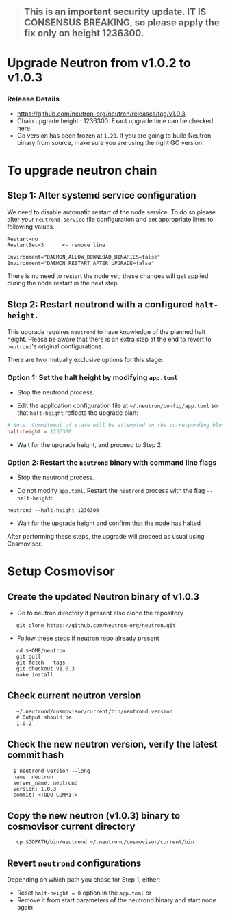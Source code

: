 > ## This is an important security update. IT IS CONSENSUS BREAKING, so please apply the fix only on height 1236300.


# Upgrade Neutron from v1.0.2 to v1.0.3

### Release Details
* https://github.com/neutron-org/neutron/releases/tag/v1.0.3
* Chain upgrade height : 1236300. Exact upgrade time can be checked [here](https://www.mintscan.io/neutron/blocks/1236300).
* Go version has been frozen at `1.20`. If you are going to build Neutron binary from source, make sure you are using the right GO version!

# To upgrade neutron chain

## Step 1: Alter systemd service configuration

We need to disable automatic restart of the node service. To do so please alter your `neutrond.service` file configuration and set appropriate lines to following values.

```
Restart=no 
RestartSec=3      <- remove line

Environment="DAEMON_ALLOW_DOWNLOAD_BINARIES=false"
Environment="DAEMON_RESTART_AFTER_UPGRADE=false"
```

There is no need to restart the node yet; these changes will get applied during the node restart in the next step.

## Step 2: Restart neutrond with a configured `halt-height`.

This upgrade requires `neutrond` to have knowledge of the planned halt height. Please be aware that there is an extra step at the end to revert to `neutrond`'s original configurations.

There are two mutually exclusive options for this stage:

### Option 1: Set the halt height by modifying `app.toml`

* Stop the neutrond process.

* Edit the application configuration file at `~/.neutron/config/app.toml` so that `halt-height` reflects the upgrade plan:

```toml
# Note: Commitment of state will be attempted on the corresponding block.
halt-height = 1236300
```

* Wait for the upgrade height, and proceed to Step 2.

### Option 2: Restart the `neutrond` binary with command line flags

* Stop the neutrond process.

* Do not modify `app.toml`. Restart the `neutrond` process with the flag `--halt-height`:
```shell
neutrond --halt-height 1236300
```

* Wait for the upgrade height and confirm that the node has halted

After performing these steps, the upgrade will proceed as usual using Cosmovisor.

# Setup Cosmovisor

## Create the updated Neutron binary of v1.0.3

* Go to neutron directory if present else clone the repository

```shell
   git clone https://github.com/neutron-org/neutron.git
```

* Follow these steps if neutron repo already present

```shell
   cd $HOME/neutron
   git pull
   git fetch --tags
   git checkout v1.0.3
   make install
```

## Check current neutron version
```shell
   ~/.neutrond/cosmovisor/current/bin/neutrond version
   # Output should be
   1.0.2
```

## Check the new neutron version, verify the latest commit hash

```shell
  $ neutrond version --long
  name: neutron
  server_name: neutrond
  version: 1.0.3
  commit: <TODO_COMMIT>
```

## Copy the new neutron (v1.0.3) binary to cosmovisor current directory

```shell
   cp $GOPATH/bin/neutrond ~/.neutrond/cosmovisor/current/bin
```

## Revert `neutrond` configurations

Depending on which path you chose for Step 1, either:

* Reset `halt-height = 0` option in the `app.toml` or
* Remove it from start parameters of the neutrond binary and start node again


